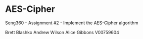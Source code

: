 # AES-Cipher
Seng360 - Assignment #2 - Implement the AES-Cipher algorithm

Brett Blashko 
Andrew Wilson
Alice Gibbons V00759604


